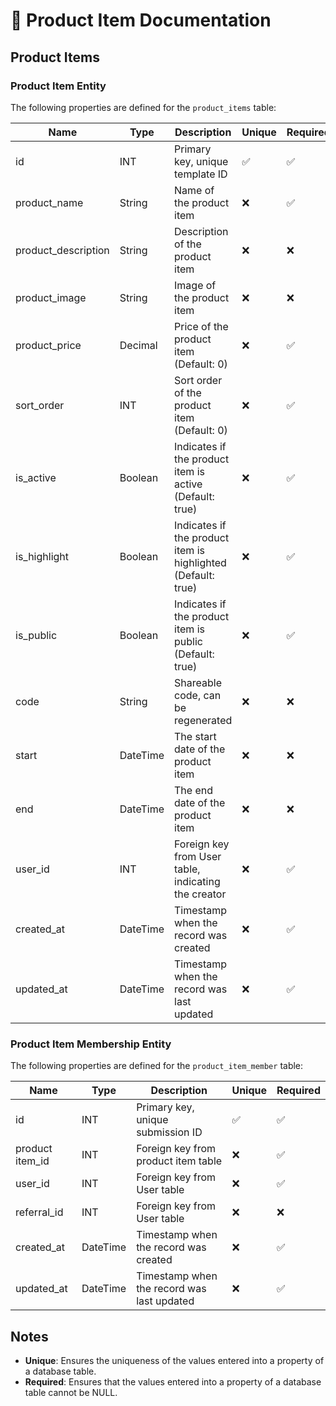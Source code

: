 # 📝 Product Item Documentation  


## Product Items  

### Product Item Entity  

The following properties are defined for the `product_items` table:  

| Name          | Type      | Description                                                  | Unique | Required |  
|---------------|-----------|--------------------------------------------------------------|--------|----------|  
| id            | INT       | Primary key, unique template ID                              | ✅     | ✅       |  
| product_name         | String    | Name of the product item                                   | ❌     | ✅       |  
| product_description   | String    | Description of the product item                             | ❌     | ❌       |  
| product_image         | String    | Image of the product item                      |   ❌   |    ❌    |
| product_price        | Decimal   | Price of the product item (Default: 0)                     |   ❌   |    ✅    |
| sort_order    | INT       | Sort order of the product item (Default: 0)                 | ❌     | ✅       |  
| is_active     | Boolean   | Indicates if the product item is active (Default: true)     | ❌     | ✅       |  
| is_highlight     | Boolean   | Indicates if the product item is highlighted (Default: true)         | ❌     | ✅       |  
| is_public     | Boolean   | Indicates if the product item is public (Default: true)              | ❌     | ✅       |  
| code          | String    | Shareable code, can be regenerated                           | ❌     | ❌       |  
| start         | DateTime  | The start date of the product item                          | ❌     | ❌       |  
| end           | DateTime  | The end date of the product item                            | ❌     | ❌       |  
| user_id       | INT       | Foreign key from User table, indicating the creator          | ❌     | ✅       |  
| created_at    | DateTime  | Timestamp when the record was created                        | ❌     | ✅       |  
| updated_at    | DateTime  | Timestamp when the record was last updated                   | ❌     | ✅       |  

### Product Item Membership Entity  

The following properties are defined for the `product_item_member` table:  

| Name          | Type      | Description                                                  | Unique | Required |  
|---------------|-----------|--------------------------------------------------------------|--------|----------|  
| id              | INT       | Primary key, unique submission ID                            | ✅     | ✅       |  
| product item_id | INT    | Foreign key from product item table                         | ❌     | ✅       |  
| user_id         | INT       | Foreign key from User table                                  | ❌     | ✅       | 
| referral_id               | INT       | Foreign key from User table                |   ❌   |    ❌    |
| created_at      | DateTime  | Timestamp when the record was created                        | ❌     | ✅       |  
| updated_at      | DateTime  | Timestamp when the record was last updated                   | ❌     | ✅       |  

## Notes  

- **Unique**: Ensures the uniqueness of the values entered into a property of a database table.  
- **Required**: Ensures that the values entered into a property of a database table cannot be NULL.  

